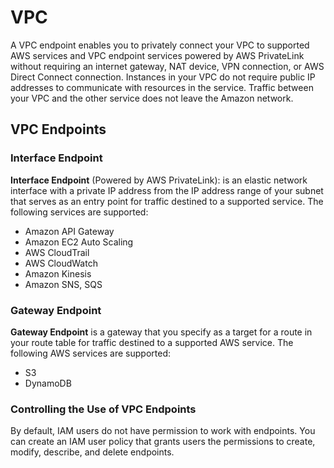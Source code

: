 # VPC
A VPC endpoint enables you to privately connect your VPC to supported AWS services and VPC endpoint services powered by AWS PrivateLink without requiring an internet gateway, NAT device, VPN connection, or AWS Direct Connect connection. Instances in your VPC do not require public IP addresses to communicate with resources in the service. Traffic between your VPC and the other service does not leave the Amazon network.

## VPC Endpoints
### Interface Endpoint
**Interface Endpoint** (Powered by AWS PrivateLink): is an elastic network interface with a private IP address from the IP address range of your subnet that serves as an entry point for traffic destined to a supported service. The following services are supported:
- Amazon API Gateway
- Amazon EC2 Auto Scaling
- AWS CloudTrail
- AWS CloudWatch
- Amazon Kinesis
- Amazon SNS, SQS

### Gateway Endpoint
**Gateway Endpoint** is a gateway that you specify as a target for a route in your route table for traffic destined to a supported AWS service. The following AWS services are supported:
- S3
- DynamoDB

### Controlling the Use of VPC Endpoints
By default, IAM users do not have permission to work with endpoints. You can create an IAM user policy that grants users the permissions to create, modify, describe, and delete endpoints. 